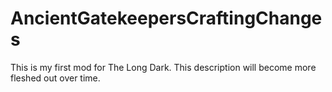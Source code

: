 # AncientGatekeepersCraftingChanges
This is my first mod for The Long Dark. This description will become more fleshed out over time.
